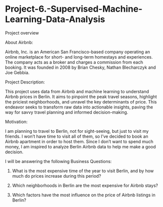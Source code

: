 # Project-6.-Supervised-Machine-Learning-Data-Analysis

Project overview

About Airbnb:

Airbnb, Inc. is an American San Francisco-based company operating an online marketplace for short- and long-term homestays and experiences. The company acts as a broker and charges a commission from each booking. It was founded in 2008 by Brian Chesky, Nathan Blecharczyk and Joe Gebbia.

Project Description:

This project uses data from Airbnb and machine learning to understand Airbnb prices in Berlin. It aims to pinpoint the peak travel seasons, highlight the priciest neighborhoods, and unravel the key determinants of price. This endeavor seeks to transform raw data into actionable insights, paving the way for savvy travel planning and informed decision-making.

Motivation:

I am planning to travel to Berlin, not for sight-seeing, but just to visit my friends. I won’t have time to visit all of them, so I’ve decided to book an Airbnb apartment in order to host them. Since I don’t want to spend much money, I am inspired to analyze Berlin Airbnb data to help me make a good decision.

I will be answering the following Business Questions:
1. What is the most expensive time of the year to visit Berlin, and by how much do prices increase during this period?

2. Which neighborhoods in Berlin are the most expensive for Airbnb stays?

3. Which factors have the most influence on the price of Airbnb listings in Berlin?
